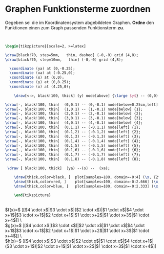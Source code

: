 <!--
version:  0.0.1

language: de

@style
input {
    text-align: center;
}

.flex-container {
    display: flex;
    flex-wrap: wrap;
    align-items: stretch;
    gap: 20px;
}

.flex-child {
    flex: 1;
    min-width: 350px;
    margin-right: 20px;
}

@media (max-width: 400px) {
    .flex-child {
        flex: 100%;
        margin-right: 0;
    }
}
@end

formula: \carry   \textcolor{red}{\scriptsize #1}
formula: \digit   \rlap{\carry{#1}}\phantom{#2}#2
formula: \permil  \text{‰}

import: https://raw.githubusercontent.com/LiaTemplates/Tikz-Jax/main/README.md

script: https://cdn.jsdelivr.net/gh/LiaTemplates/Tikz-Jax@main/dist/index.js


tags: lineare Funktionen, sehr leicht, sehr niedrig, Angeben

comment: Welcher Term passt zu welchem Graphen?

author: Martin Lommatzsch

-->




# Graphen Funktionsterme zuordnen



Gegeben sei die im Koordinatensystem abgebildeten Graphen. **Ordne** den Funktionen einen zum Graph passenden Funktionsterm **zu**. 

<br>

```latex  @tikz 
\begin{tikzpicture}[scale=2, >=latex]

\draw[black!70, step=5mm,   thin, dashed] (-0,-0) grid (4,8);  
\draw[black!70, step=10mm,   thin] (-0,-0) grid (4,8);

  \coordinate (ya) at (0,-0.25);
  \coordinate (xa) at (-0.25,0);
  \coordinate (o) at (0,0);
  \coordinate (y) at (0,8.25);
  \coordinate (x) at (4.25,0);
  
    \draw[<->, black!100, thick] (y) node[above] {\large $y$} -- (0,0) --  (x) node[right]   {\large $x$};

\draw[-, black!100, thin]  (0,0.1) -- (0,-0.1) node[below=0.25cm,left] {0};
\draw[-, black!100, thin]  (1,0.1) -- (1,-0.1) node[below] {1};
\draw[-, black!100, thin]  (2,0.1) -- (2,-0.1) node[below] {2};
\draw[-, black!100, thin]  (3,0.1) -- (3,-0.1) node[below] {3};
\draw[-, black!100, thin]  (4,0.1) -- (4,-0.1) node[below] {4};
\draw[-, black!100, thin]  (0.1,1) -- (-0.1,1) node[left] {1};
\draw[-, black!100, thin]  (0.1,2) -- (-0.1,2) node[left] {2};
\draw[-, black!100, thin]  (0.1,3) -- (-0.1,3) node[left] {3};
\draw[-, black!100, thin]  (0.1,4) -- (-0.1,4) node[left] {4};
\draw[-, black!100, thin]  (0.1,5) -- (-0.1,5) node[left] {5};
\draw[-, black!100, thin]  (0.1,6) -- (-0.1,6) node[left] {6};
\draw[-, black!100, thin]  (0.1,7) -- (-0.1,7) node[left] {7};
\draw[-, black!100, thin]  (0.1,8) -- (-0.1,8) node[left] {8};
 
 \draw [ black!100, thick]  (ya) --(o) --  (xa);

	\draw[thick,color=black, ]  plot[samples=100, domain=-0:4] (\x, {2*\x } ) node[right] {\large $f$};  
	\draw[thick,color=red, ]    plot[samples=100, domain=-0:2.666] (\x, {\x*3 } ) node[above] {\large $g$};  
	\draw[thick,color=blue, ]   plot[samples=100, domain=-0:2.333] (\x, {\x*3 + 1 } ) node[above] {\large $h$};   
    
	\end{tikzpicture}
```

<br>
<section class="flex-container">

<div class="flex-child">
$f(x)=$ [[$4 \cdot x$|$3 \cdot x$|($2 \cdot x$)|$1 \cdot x$|$4 \cdot x+1$|$3 \cdot x+1$|$2 \cdot x+1$|$1 \cdot x+2$|$1 \cdot x+3$|$1 \cdot x+4$]] \
<br>
</div>

<div class="flex-child">
$g(x)=$ [[$4 \cdot x$|($3 \cdot x$)|$2 \cdot x$|$1 \cdot x$|$4 \cdot x+1$|$3 \cdot x+1$|$2 \cdot x+1$|$1 \cdot x+2$|$1 \cdot x+3$|$1 \cdot x+4$]] \
<br>
</div>

<div class="flex-child">
$h(x)=$ [[$4 \cdot x$|$3 \cdot x$|$2 \cdot x$|$1 \cdot x$|$4 \cdot x+1$|($3 \cdot x+1$)|$2 \cdot x+1$|$1 \cdot x+2$|$1 \cdot x+3$|$1 \cdot x+4$]] 

</div>

</section>
<br>
<br>

